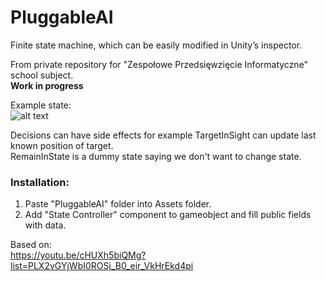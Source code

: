 # PluggableAI
Finite state machine, which can be easily modified in Unity’s inspector.

From private repository for "Zespołowe Przedsięwzięcie Informatyczne" school subject.  
**Work in progress**

Example state:  
![alt text](http://s6.ifotos.pl/img/CheckTarg_qnqrppn.png)  

Decisions can have side effects for example TargetInSight can update last known position of target.  
RemainInState is a dummy state saying we don't want to change state.  

### Installation:
1. Paste "PluggableAI" folder into Assets folder.
2. Add "State Controller" component to gameobject and fill public fields with data.

Based on:  
https://youtu.be/cHUXh5biQMg?list=PLX2vGYjWbI0ROSj_B0_eir_VkHrEkd4pi
